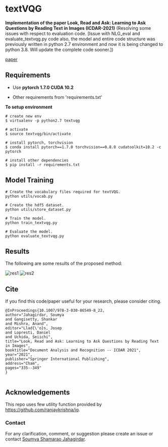 # textVQG

**Implementation of the paper Look, Read and Ask: Learning to Ask Questions by Reading Text in Images (ICDAR-2021)**
(Resolving some issues with respect to evaluation code. [Issue with NLG_eval and evaluate_textvqg.py code also, the model and entire code structure was previously written in python 2.7 environment and now it is being changed to python 3.8. Will update the complete code sooner.])

[paper](https://link.springer.com/chapter/10.1007/978-3-030-86549-8_22)

## Requirements

* Use **pytorch 1.7.0 CUDA 10.2**

* Other requirements from 'requirements.txt'

**To setup environment**
```
# create new env 
$ virtualenv -p python2.7 textvqg

# activate 
$ source textvqg/bin/activate

# install pytorch, torchvision
$ conda install pytorch==1.7.0 torchvision==0.8.0 cudatoolkit=10.2 -c pytorch

# install other dependencies
$ pip install -r requirements.txt
```

## Model Training
```
# Create the vocabulary files required for textVQG.
python utils/vocab.py

# Create the hdf5 dataset.
python utils/store_dataset.py

# Train the model.
python train_textvqg.py

# Evaluate the model.
python evaluate_textvqg.py
```

## Results
The following are some results of the proposed method:

![res1](https://user-images.githubusercontent.com/44959352/132222886-1fd59167-772d-457c-b0b9-165cc81ea25d.png)
![res2](https://user-images.githubusercontent.com/44959352/132222906-1ee94d1f-ce27-483a-8368-ad0b6b1b38a1.png)



## Cite
If you find this code/paper  useful for your research, please consider citing.
```
@InProceedings{10.1007/978-3-030-86549-8_22,
author="Jahagirdar, Soumya
and Gangisetty, Shankar
and Mishra, Anand",
editor="Llad{\'o}s, Josep
and Lopresti, Daniel
and Uchida, Seiichi",
title="Look, Read and Ask: Learning to Ask Questions by Reading Text in Images",
booktitle="Document Analysis and Recognition -- ICDAR 2021",
year="2021",
publisher="Springer International Publishing",
address="Cham",
pages="335--349"
}


```


## Acknowledgements
This repo uses few utility function provided by https://github.com/ranjaykrishna/iq.

### Contact
For any clarification, comment, or suggestion please create an issue or contact [Soumya Shamarao Jahagirdar](https://www.linkedin.com/in/soumya-jahagirdar/).



